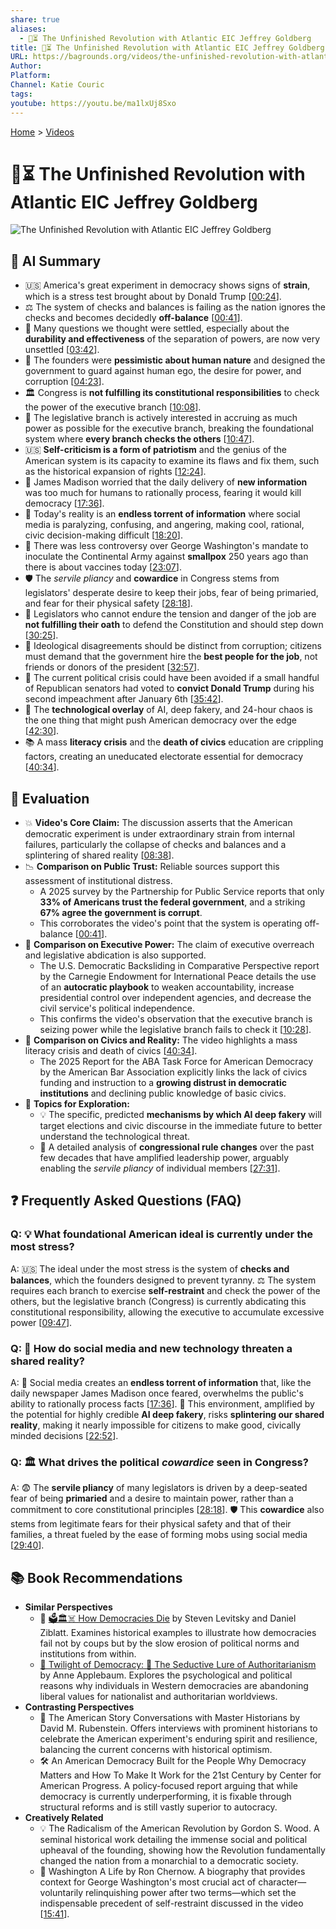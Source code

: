 ```yaml
---
share: true
aliases:
  - 🚧⏳ The Unfinished Revolution with Atlantic EIC Jeffrey Goldberg
title: 🚧⏳ The Unfinished Revolution with Atlantic EIC Jeffrey Goldberg
URL: https://bagrounds.org/videos/the-unfinished-revolution-with-atlantic-eic-jeffrey-goldberg
Author:
Platform:
Channel: Katie Couric
tags:
youtube: https://youtu.be/ma1lxUj8Sxo
---
```

[Home](../index.md) > [Videos](./index.md)  
# 🚧⏳ The Unfinished Revolution with Atlantic EIC Jeffrey Goldberg  
![The Unfinished Revolution with Atlantic EIC Jeffrey Goldberg](https://youtu.be/ma1lxUj8Sxo)  
  
## 🤖 AI Summary  
* 🇺🇸 America's great experiment in democracy shows signs of **strain**, which is a stress test brought about by Donald Trump \[[00:24](http://www.youtube.com/watch?v=ma1lxUj8Sxo&t=24)].  
* ⚖️ The system of checks and balances is failing as the nation ignores the checks and becomes decidedly **off-balance** \[[00:41](http://www.youtube.com/watch?v=ma1lxUj8Sxo&t=41)].  
* 🤔 Many questions we thought were settled, especially about the **durability and effectiveness** of the separation of powers, are now very unsettled \[[03:42](http://www.youtube.com/watch?v=ma1lxUj8Sxo&t=222)].  
* 👑 The founders were **pessimistic about human nature** and designed the government to guard against human ego, the desire for power, and corruption \[[04:23](http://www.youtube.com/watch?v=ma1lxUj8Sxo&t=263)].  
* 🏛️ Congress is **not fulfilling its constitutional responsibilities** to check the power of the executive branch \[[10:08](http://www.youtube.com/watch?v=ma1lxUj8Sxo&t=608)].  
* 🛑 The legislative branch is actively interested in accruing as much power as possible for the executive branch, breaking the foundational system where **every branch checks the others** \[[10:47](http://www.youtube.com/watch?v=ma1lxUj8Sxo&t=647)].  
* 🇺🇸 **Self-criticism is a form of patriotism** and the genius of the American system is its capacity to examine its flaws and fix them, such as the historical expansion of rights \[[12:24](http://www.youtube.com/watch?v=ma1lxUj8Sxo&t=744)].  
* 📰 James Madison worried that the daily delivery of **new information** was too much for humans to rationally process, fearing it would kill democracy \[[17:36](http://www.youtube.com/watch?v=ma1lxUj8Sxo&t=1056)].  
* 📱 Today's reality is an **endless torrent of information** where social media is paralyzing, confusing, and angering, making cool, rational, civic decision-making difficult \[[18:20](http://www.youtube.com/watch?v=ma1lxUj8Sxo&t=1100)].  
* 💉 There was less controversy over George Washington's mandate to inoculate the Continental Army against **smallpox** 250 years ago than there is about vaccines today \[[23:07](http://www.youtube.com/watch?v=ma1lxUj8Sxo&t=1387)].  
* 🛡️ The *servile pliancy* and **cowardice** in Congress stems from legislators' desperate desire to keep their jobs, fear of being primaried, and fear for their physical safety \[[28:18](http://www.youtube.com/watch?v=ma1lxUj8Sxo&t=1698)].  
* 👤 Legislators who cannot endure the tension and danger of the job are **not fulfilling their oath** to defend the Constitution and should step down \[[30:25](http://www.youtube.com/watch?v=ma1lxUj8Sxo&t=1825)].  
* 🤝 Ideological disagreements should be distinct from corruption; citizens must demand that the government hire the **best people for the job**, not friends or donors of the president \[[32:57](http://www.youtube.com/watch?v=ma1lxUj8Sxo&t=1977)].  
* 🤫 The current political crisis could have been avoided if a small handful of Republican senators had voted to **convict Donald Trump** during his second impeachment after January 6th \[[35:42](http://www.youtube.com/watch?v=ma1lxUj8Sxo&t=2142)].  
* 🤖 The **technological overlay** of AI, deep fakery, and 24-hour chaos is the one thing that might push American democracy over the edge \[[42:30](http://www.youtube.com/watch?v=ma1lxUj8Sxo&t=2550)].  
* 📚 A mass **literacy crisis** and the **death of civics** education are crippling factors, creating an uneducated electorate essential for democracy \[[40:34](http://www.youtube.com/watch?v=ma1lxUj8Sxo&t=2434)].  
  
## 🤔 Evaluation  
* 💥 **Video's Core Claim:** The discussion asserts that the American democratic experiment is under extraordinary strain from internal failures, particularly the collapse of checks and balances and a splintering of shared reality \[[08:38](http://www.youtube.com/watch?v=ma1lxUj8Sxo&t=518)].  
* 📉 **Comparison on Public Trust:** Reliable sources support this assessment of institutional distress.  
    * A 2025 survey by the Partnership for Public Service reports that only **33% of Americans trust the federal government**, and a striking **67% agree the government is corrupt**.  
    * This corroborates the video's point that the system is operating off-balance \[[00:41](http://www.youtube.com/watch?v=ma1lxUj8Sxo&t=41)].  
* 👑 **Comparison on Executive Power:** The claim of executive overreach and legislative abdication is also supported.  
    * The U.S. Democratic Backsliding in Comparative Perspective report by the Carnegie Endowment for International Peace details the use of an **autocratic playbook** to weaken accountability, increase presidential control over independent agencies, and decrease the civil service's political independence.  
    * This confirms the video's observation that the executive branch is seizing power while the legislative branch fails to check it \[[10:28](http://www.youtube.com/watch?v=ma1lxUj8Sxo&t=628)].  
* 🧠 **Comparison on Civics and Reality:** The video highlights a mass literacy crisis and death of civics \[[40:34](http://www.youtube.com/watch?v=ma1lxUj8Sxo&t=2434)].  
    * The 2025 Report for the ABA Task Force for American Democracy by the American Bar Association explicitly links the lack of civics funding and instruction to a **growing distrust in democratic institutions** and declining public knowledge of basic civics.  
* 🔎 **Topics for Exploration:**  
    * 💡 The specific, predicted **mechanisms by which AI deep fakery** will target elections and civic discourse in the immediate future to better understand the technological threat.  
    * 📜 A detailed analysis of **congressional rule changes** over the past few decades that have amplified leadership power, arguably enabling the *servile pliancy* of individual members \[[27:31](http://www.youtube.com/watch?v=ma1lxUj8Sxo&t=1651)].  
  
## ❓ Frequently Asked Questions (FAQ)  
  
### Q: 💡 What foundational American ideal is currently under the most stress?  
A: 🇺🇸 The ideal under the most stress is the system of **checks and balances**, which the founders designed to prevent tyranny. ⚖️ The system requires each branch to exercise **self-restraint** and check the power of the others, but the legislative branch (Congress) is currently abdicating this constitutional responsibility, allowing the executive to accumulate excessive power \[[09:47](http://www.youtube.com/watch?v=ma1lxUj8Sxo&t=587)].  
  
### Q: 📱 How do social media and new technology threaten a shared reality?  
A: 🤯 Social media creates an **endless torrent of information** that, like the daily newspaper James Madison once feared, overwhelms the public's ability to rationally process facts \[[17:36](http://www.youtube.com/watch?v=ma1lxUj8Sxo&t=1056)]. 🤖 This environment, amplified by the potential for highly credible **AI deep fakery**, risks **splintering our shared reality**, making it nearly impossible for citizens to make good, civically minded decisions \[[22:52](http://www.youtube.com/watch?v=ma1lxUj8Sxo&t=1372)].  
  
### Q: 🏛️ What drives the political *cowardice* seen in Congress?  
A: 😨 The **servile pliancy** of many legislators is driven by a deep-seated fear of being **primaried** and a desire to maintain power, rather than a commitment to core constitutional principles \[[28:18](http://www.youtube.com/watch?v=ma1lxUj8Sxo&t=1698)]. 🛡️ This **cowardice** also stems from legitimate fears for their physical safety and that of their families, a threat fueled by the ease of forming mobs using social media \[[29:40](http://www.youtube.com/watch?v=ma1lxUj8Sxo&t=1780)].  
  
## 📚 Book Recommendations  
* **Similar Perspectives**  
    * 🚨 [🗳️🏛️☠️ How Democracies Die](../books/how-democracies-die.md) by Steven Levitsky and Daniel Ziblatt. Examines historical examples to illustrate how democracies fail not by coups but by the slow erosion of political norms and institutions from within.  
    * [🥀 Twilight of Democracy: 🐍 The Seductive Lure of Authoritarianism](../books/twilight-of-democracy.md) by Anne Applebaum. Explores the psychological and political reasons why individuals in Western democracies are abandoning liberal values for nationalist and authoritarian worldviews.  
* **Contrasting Perspectives**  
    * 📜 The American Story Conversations with Master Historians by David M. Rubenstein. Offers interviews with prominent historians to celebrate the American experiment's enduring spirit and resilience, balancing the current concerns with historical optimism.  
    * 🛠️ An American Democracy Built for the People Why Democracy Matters and How To Make It Work for the 21st Century by Center for American Progress. A policy-focused report arguing that while democracy is currently underperforming, it is fixable through structural reforms and is still vastly superior to autocracy.  
* **Creatively Related**  
    * 💡 The Radicalism of the American Revolution by Gordon S. Wood. A seminal historical work detailing the immense social and political upheaval of the founding, showing how the Revolution fundamentally changed the nation from a monarchial to a democratic society.  
    * 🫡 Washington A Life by Ron Chernow. A biography that provides context for George Washington's most crucial act of character—voluntarily relinquishing power after two terms—which set the indispensable precedent of self-restraint discussed in the video \[[15:41](http://www.youtube.com/watch?v=ma1lxUj8Sxo&t=941)].